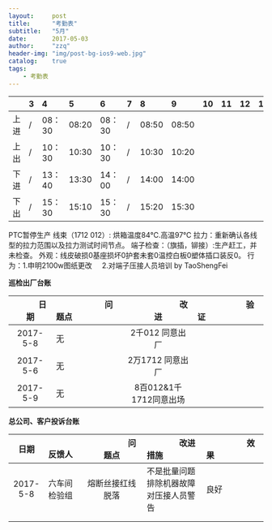 ```yaml
---
layout:     post
title:      "考勤表"
subtitle:   "5月"
date:       2017-05-03
author:     "zzq"
header-img: "img/post-bg-ios9-web.jpg"
catalog:    true
tags:
    - 考勤表
---
```


|  |  3  |  4  |  5  | 6 | 7| 8 | 9 | 10 | 11 |12  |13  |14  | 15 | 16 | 17 | 18 | 19 | 20 | 21 | 22 |23  | 24 |25  | 26 | 27 |28  |29  |30  |31  |
|:---:| :-- | :-- | :--|:--|:--|:--|:--|:--|:--|:--|:--|:--|:--|:--|:--|:--|:--|:--|:--|:--|:--|:--|:--|:--|:--|:--|:--|:--|:--|
| 上进 |/|08：30|08:20|08：30|/|08:50|08:50| | | | | | | | | | | | | | | | | | | | | | |
| 上出 |/|10：30|10:30|10：30|/|10:30|10:20| | | | | | | | | | | | | | | | | | | | | | |
| 下进 |/|13：40|13:30|14：00|/|14:00|14:00| | | | | | | | | | | | | | | | | | | | | | |
| 下出 |/|15：30|15:10|15：30|/|15:20|15:30| | | | | | | | | | | | | | | | | | | | | | |

PTC暂停生产
线束（1712 012）:
烘箱温度84℃.高温97℃
拉力：重新确认各线型的拉力范围以及拉力测试时间节点。
端子检查：（旗插，铆接）:生产赶工，并未检查。
外观：线皮破损0基座损坏0护套未套0温控白板0塑体插口装反0。
行为：1.申明2100w图纸更改
     2.对端子压接人员培训 by TaoShengFei

**巡检出厂台账**

| 　　　日期　　　 | 　　　　　　问题点　　　　　　 |　　　　　　 改进　　　　　　 | 　　　　　　验证　　　　　　 |
| :--: | :--- | :---: | :--- |
| 2017-5-8 | 无 | 2千012 同意出厂 |  |
|  2017-5-6|  无| 2万1712 同意出厂 |  |
| 2017-5-9 |无  |8百012&1千1712同意出场 |  |

**总公司、客户投诉台账**

| 日期 | 　　　反馈人　　 | 　　　　　问题点　　　　　 |　　　　改进措施　　　　 | 　　　　　效果　　　　　 |
| :--: | :--- | :---: | :--- | :--- |
|2017-5-8 |六车间检验组  | 熔断丝接红线脱落 | 不是批量问题排除机器故障对压接人员警告 |良好|
|  |  |  |  ||
|  |  |  |  ||

